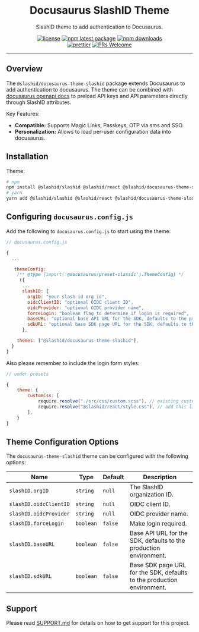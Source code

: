 <h1 align="center">Docusaurus SlashID Theme</h1>

<div align="center">

SlashID theme to add authentication to Docusaurus.

[![license](https://img.shields.io/badge/license-MIT-blue.svg)](https://github.com/slashid/docusaurus-slashid-login/blob/HEAD/LICENSE) [![npm latest package](https://img.shields.io/npm/v/@slashid/docusaurus-theme-slashid/latest.svg)](https://www.npmjs.com/package/@slashid/docusaurus-theme-slashid) [![npm downloads](https://img.shields.io/npm/dm/@slashid/docusaurus-theme-slashid.svg)](https://www.npmjs.com/package/@slashid/docusaurus-theme-slashid)
<br/>
[![prettier](https://img.shields.io/badge/code_style-prettier-ff69b4.svg)](https://github.com/prettier/prettier) [![PRs Welcome](https://img.shields.io/badge/PRs-welcome-brightgreen.svg)](https://github.com/slashid/docusaurus-slashid-login/blob/HEAD/CONTRIBUTING.md#pull-requests)
<br />

</div>

<p align="center">

</p>

---

## Overview

The `@slashid/docusaurus-theme-slashid` package extends Docusaurus to add authentication to docusaurus. The theme can be combined with [docusaurus openapi docs](https://github.com/slashid/docusaurus-slashid-login) to preload API keys and API parameters directly through SlashID attributes.

Key Features:

- **Compatible:** Supports Magic Links, Passkeys, OTP via sms and SSO.
- **Personalization:** Allows to load per-user configuration data into docusaurus.

## Installation

Theme:

```bash
# npm
npm install @slashid/slashid @slashid/react @slashid/docusaurus-theme-slashid
# yarn
yarn add @slashid/slashid @slashid/react @slashid/docusaurus-theme-slashid
```

## Configuring `docusaurus.config.js`

Add the following to `docusaurus.config.js` to start using the theme:

```js
// docusaurus.config.js

{
  ...

   themeConfig:
    /** @type {import('@docusaurus/preset-classic').ThemeConfig} */
     ({
      ...
      slashID: {
        orgID: "your slash id org id",
        oidcClientID: "optional OIDC client ID",
        oidcProvider: "optional OIDC provider name",
        forceLogin: "boolean flag to determine if login is required",
        baseURL: "optional base API URL for the SDK, defaults to the production environment",
        sdkURL: "optional base SDK page URL for the SDK, defaults to the production environment",
      },

    themes: ["@slashid/docusaurus-theme-slashid"],
  }
}
```

Also please remember to include the login form styles:

```js
// under presets

{
    theme: {
        customCss: [
            require.resolve("./src/css/custom.scss"), // existing custom css
            require.resolve("@slashid/react/style.css"), // add this line
        ],
    }
}

```

## Theme Configuration Options

The `docusaurus-theme-slashid` theme can be configured with the following options:

| Name                   | Type      | Default | Description                                                            |
| ---------------------- | --------- | ------- | ---------------------------------------------------------------------- |
| `slashID.orgID`        | `string`  | `null`  | The SlashID organization ID.                                           |
| `slashID.oidcClientID` | `string`  | `null`  | OIDC client ID.                                                        |
| `slashID.oidcProvider` | `string`  | `null`  | OIDC provider name.                                                    |
| `slashID.forceLogin`   | `boolean` | `false` | Make login required.                                                   |
| `slashID.baseURL`      | `boolean` | `false` | Base API URL for the SDK, defaults to the production environment.      |
| `slashID.sdkURL`       | `boolean` | `false` | Base SDK page URL for the SDK, defaults to the production environment. |

## Support

Please read [SUPPORT.md](https://github.com/slashid/docusaurus-slashid-login/blob/main/SUPPORT.md) for details on how to get support for this project.
